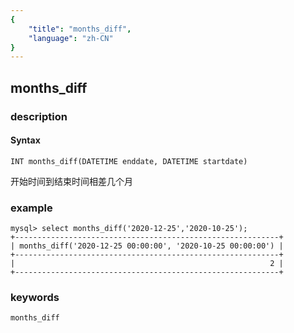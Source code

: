 ```yaml
---
{
    "title": "months_diff",
    "language": "zh-CN"
}
---
```


<!-- 
Licensed to the Apache Software Foundation (ASF) under one
or more contributor license agreements.  See the NOTICE file
distributed with this work for additional information
regarding copyright ownership.  The ASF licenses this file
to you under the Apache License, Version 2.0 (the
"License"); you may not use this file except in compliance
with the License.  You may obtain a copy of the License at

  http://www.apache.org/licenses/LICENSE-2.0

Unless required by applicable law or agreed to in writing,
software distributed under the License is distributed on an
"AS IS" BASIS, WITHOUT WARRANTIES OR CONDITIONS OF ANY
KIND, either express or implied.  See the License for the
specific language governing permissions and limitations
under the License.
-->

## months_diff
### description
#### Syntax

`INT months_diff(DATETIME enddate, DATETIME startdate)`

开始时间到结束时间相差几个月

### example

```
mysql> select months_diff('2020-12-25','2020-10-25');
+-----------------------------------------------------------+
| months_diff('2020-12-25 00:00:00', '2020-10-25 00:00:00') |
+-----------------------------------------------------------+
|                                                         2 |
+-----------------------------------------------------------+
```

### keywords

    months_diff
